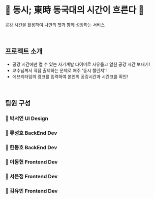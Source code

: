 # 🔸 동시; 東時 동국대의 시간이 흐른다 🔸
공강 시간을 활용하여 나만의 펫과 함께 성장하는 서비스

<br>

## 프로젝트 소개

- 공강 시간에만 켤 수 있는 자기계발 타이머로 자유롭고 알찬 공강 시간 보내기!
- 교수님께서 직접 출제하는 문제로 매주 '동시 챌린지'!
- 에브리타임의 링크를 입력하여 본인의 공강시간과 시간표를 확인!
   
<br>

## 팀원 구성

### 🎨 박서연 UI Design
### 🔸 류성호 BackEnd Dev
### 📙 한동호 BackEnd Dev
### 🚚 이동현 Frontend Dev
### 🥕 서은정 Frontend Dev
### 🍊 김유민 Frontend Dev

